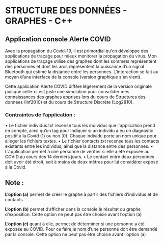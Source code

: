 # STRUCTURE DES DONNÉES - GRAPHES - C++


## Application console Alerte COVID

Avec la propagation du Covid-19, il est primordial qu'on développe des applications de traçage pour mieux monitorer la propagation du virus.
Mon applications de traçage utilise des graphes dont les sommets représentent des personnes et dont les arcs représentent la puissance d’un signal Bluetooth qui estime la distance entre les personnes.
L’interaction se fait au moyen d’une interface de la console (version graphique s'en vient).

Cette application Alerte COVID diffère légèrement de la version originale puisque celle-ci est juste une simulation pour consolider mes connaissances des graphes apprises lors du cours de Structures des données (Inf2010) et du cours de Structure Discrète (Log2810).

### Contraintes de l’application : 
• Le fichier individus.txt recense tous les individus que l'application prend en compte, ainsi qu’un tag pour indiquer si un individu a eu un diagnostic positif à la Covid (1) ou non (0). Chaque individu porte un nom unique pour alleger les fichiers textes.
• Le fichier contacts.txt recense tous les contacts existants entre les individus, ainsi que la distance entre des personnes.
• L’application permet à une personne de vérifier si elle a été exposée au COVID au cours des 14 derniers jours.
• Le contact entre deux personnes doit avoir été étroit, soit à moins de deux mètres pour lui considérer exposé à la Covid.


## Note :

**L’option (a)** permet de créer le graphe à partir des fichiers d’individus et de contacts

**L’option (b)** permet d’afficher dans la console le résultat du graphe d’exposition. Cette option ne peut pas être choisie avant l’option (a)

**L’option (c)** quant à elle, permet de déterminer si une personne a été exposée au COVID. Pour ce faire,le nom
d’une personne doit être demandé par la console. Cette option ne peut pas être choisie avant
l’option (a)